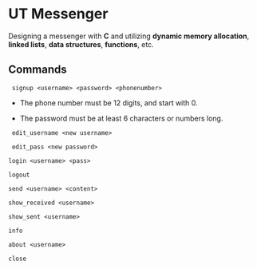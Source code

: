 # UT Messenger
Designing a messenger with **C** and utilizing **dynamic memory allocation**, **linked lists**, **data structures**, **functions**, etc.
## Commands
<pre><code> signup &lt;username&gt; &lt;password&gt; &lt;phonenumber&gt; </code></pre>
 * The phone number must be 12 digits, and start with 0.
 
 * The password must be at least 6 characters or numbers long.
<pre><code> edit_username &lt;new username&gt; </code></pre>
<pre><code> edit_pass &lt;new password&gt; </code></pre>
<pre><code>login &lt;username&gt; &lt;pass&gt;</code></pre>
<pre><code>logout</code></pre>
<pre><code>send &lt;username&gt; &lt;content&gt;</code></pre>
<pre><code>show_received &lt;username&gt;</code></pre>
<pre><code>show_sent &lt;username&gt;</code></pre>
<pre><code>info</code></pre>
<pre><code>about &lt;username&gt;</code></pre>
<pre><code>close</code></pre>
